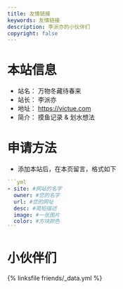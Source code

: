 ```yaml
---
title: 友情链接
keywords: 友情链接
description: 李派亦的小伙伴们
copyright: false
---
```


# 本站信息
- 站名： 万物冬藏待春来
- 站长： 李派亦
- 地址： https://victue.com
- 简介： 摸鱼记录 & 划水想法

# 申请方法
- 添加本站后，在本页留言，格式如下

~~~yml
```yml
- site: #网站的名字
  owner: #您的名字
  url: #您的网址
  desc: #简短描述
  image: #一张图片
  color: #方块颜色
```
~~~

# 小伙伴们
{% linksfile friends/_data.yml %}

